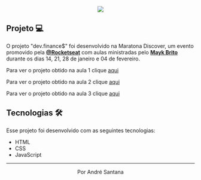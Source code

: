 <div align="center" > <img  src="https://dev-finance-version02.netlify.app/assets/logo.svg"> </div>

## Projeto 💻

O projeto "dev.finance$" foi desenvolvido na Maratona Discover, um evento promovido pela **[@Rocketseat](https://github.com/Rocketseat)** com aulas ministradas pelo **[Mayk Brito](https://github.com/maykbrito)** durante os dias 14, 21, 28 de janeiro e 04 de fevereiro.

Para ver o projeto obtido na aula 1 clique [aqui](https://dev-finance-version01.netlify.app/)

<p></p>

Para ver o projeto obtido na aula 2 clique [aqui](https://dev-finance-version02.netlify.app/) 

<p></p>

Para ver o projeto obtido na aula 3 clique [aqui](https://dev-finance-final.netlify.app/)

## Tecnologias 🛠️

Esse projeto foi desenvolvido com as seguintes tecnologias:

* HTML
* CSS
* JavaScript
---

<p align="center">Por André Santana</p>
